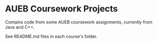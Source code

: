 # AUEB Coursework Projects
Contains code from some AUEB coursework assignments, currently from Java and C++.

See README.md files in each course's folder.
